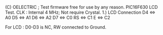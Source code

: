(C) OELECTRIC ; 
Test firmware free for use by any reason.
PIC16F630 LCD Test.
CLK : Internal 4 MHz; Not require Crystal.
1.) LCD Connection
	D4 		<=>		A0
	D5 		<=>		A1
	D6 		<=>		A2
	D7 		<=>		C0
	RS 		<=>		C1
	E 		<=>		C2
	
For LCD : D0-D3 is NC, RW connected to Ground.
